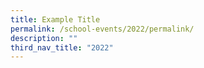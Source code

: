 ```yaml
---
title: Example Title
permalink: /school-events/2022/permalink/
description: ""
third_nav_title: "2022"
---
```

